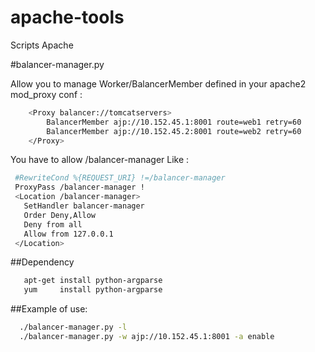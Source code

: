 apache-tools
===========

Scripts Apache

#balancer-manager.py

 Allow you to manage Worker/BalancerMember defined in your apache2 mod_proxy conf :

```bash
    <Proxy balancer://tomcatservers>
        BalancerMember ajp://10.152.45.1:8001 route=web1 retry=60
        BalancerMember ajp://10.152.45.2:8001 route=web2 retry=60
    </Proxy>
```

You have to allow /balancer-manager
Like :
```bash
 #RewriteCond %{REQUEST_URI} !=/balancer-manager
 ProxyPass /balancer-manager !
 <Location /balancer-manager>
   SetHandler balancer-manager
   Order Deny,Allow
   Deny from all
   Allow from 127.0.0.1
 </Location>
```

##Dependency
```bash
   apt-get install python-argparse
   yum     install python-argparse
```

##Example of use:

```bash
  ./balancer-manager.py -l
  ./balancer-manager.py -w ajp://10.152.45.1:8001 -a enable
```
